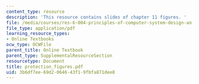```yaml
---
content_type: resource
description: 'This resource contains slides of chapter 11 figures. '
file: /media/courses/res-6-004-principles-of-computer-system-design-an-introduction-spring-2009/3b6df7ee69d2064643f19fbfa871dee8_protection_figures.pdf
file_type: application/pdf
learning_resource_types:
- Online Textbooks
ocw_type: OCWFile
parent_title: Online Textbook
parent_type: SupplementalResourceSection
resourcetype: Document
title: protection_figures.pdf
uid: 3b6df7ee-69d2-0646-43f1-9fbfa871dee8
---
```

